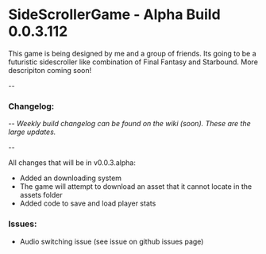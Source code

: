 # SideScrollerGame - Alpha Build 0.0.3.112

This game is being designed by me and a group of friends. Its going to be a futuristic sidescroller like combination of Final Fantasy and Starbound. More descripiton coming soon!


--

### Changelog: 

--
*Weekly build changelog can be found on the wiki (soon). These are the large updates.*

--

All changes that will be in v0.0.3.alpha:
- Added an downloading system
- The game will attempt to download an asset that it cannot locate in the assets folder
- Added code to save and load player stats

### Issues:
- Audio switching issue (see issue on github issues page)